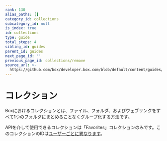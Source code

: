 ```yaml
---
rank: 130
alias_paths: []
category_id: collections
subcategory_id: null
is_index: true
id: collections
type: guide
total_steps: 4
sibling_id: guides
parent_id: guides
next_page_id: ''
previous_page_id: collections/remove
source_url: >-
  https://github.com/box/developer.box.com/blob/default/content/guides/collections/index.md
---
```

# コレクション

Boxにおけるコレクションとは、ファイル、フォルダ、およびウェブリンクをすべて1つのフォルダにまとめることなくグループ化する方法です。

<Message warning>

APIを介して使用できるコレクションは「Favorites」コレクションのみです。このコレクションのIDは[ユーザーごとに異なります](g://collections/list)。

</Message>
